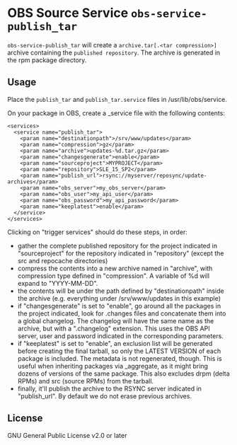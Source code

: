 # OBS Source Service `obs-service-publish_tar`

`obs-service-publish_tar` will create a `archive.tar[.<tar compression>]` archive
containing the `published repository`. The archive
is generated in the rpm package directory.

## Usage

Place the `publish_tar` and `publish_tar.service` files in /usr/lib/obs/service.

On your package in OBS, create a \_service file with the following contents:

```
<services>
  <service name="publish_tar">
    <param name="destinationpath">/srv/www/updates</param>
    <param name="compression">gz</param>
    <param name="archive">updates-%d.tar.gz</param>
    <param name="changesgenerate">enable</param>
    <param name="sourceproject">MYPROJECT</param>
    <param name="repository">SLE_15_SP2</param>
    <param name="publish_url">rsync://myserver/reposync/update-archives</param>
    <param name="obs_server">my_obs_server</param>
    <param name="obs_user">my_api_user</param>
    <param name="obs_password">my_api_password</param>
    <param name="keeplatest">enable</param>
  </service>
</services> 
```

Clicking on "trigger services" should do these steps, in order:
* gather the complete published repository for the project indicated in "sourceproject" for the repository indicated in "repository" (except the src and repocache directories)
* compress the contents into a new archive named in "archive", with compression type defined in "compression". A variable of %d will expand to "YYYY-MM-DD".
* the contents will be under the path defined by "destinationpath" inside the archive (e.g. everything under /srv/www/updates in this example)
* if "changesgenerate" is set to "enable", go around all the packages in the project indicated, look for .changes files and concatenate them into a global changelog. The changelog will have the same name as the archive, but with a ".changelog" extension. This uses the OBS API server, user and password indicated in the corresponding parameters.
* if "keeplatest" is set to "enable", an exclusion list will be generated before creating the final tarball, so only the LATEST VERSION of each package is included. The metadata is not regenerated, though. This is useful when inheriting packages via _aggregate, as it might bring dozens of versions of the same package. This also excludes drpm (delta RPMs) and src (source RPMs) from the tarball.
* finally, it'll publish the archive to the RSYNC server indicated in "publish_url". By default we do not erase previous archives.



## License

GNU General Public License v2.0 or later
